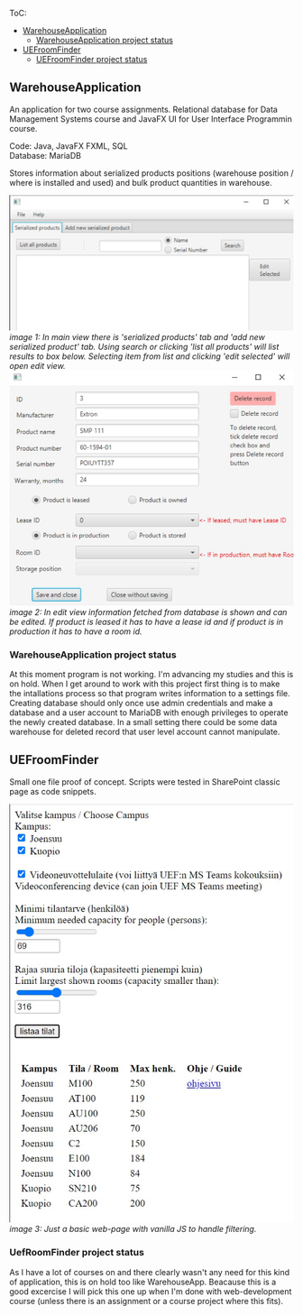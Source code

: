 ToC:  
- [WarehouseApplication](#warehouseapplication)  
  - [WarehouseApplication project status](#warehouseapplication-project-status)  
- [UEFroomFinder](#uefroomfinder)  
  - [UEFroomFinder project status](#uefroomfinder-project-status)

## WarehouseApplication

An application for two course assignments. Relational database for Data Management Systems course and JavaFX UI for User Interface Programmin course.

Code: Java, JavaFX FXML, SQL  
Database: MariaDB

Stores information about serialized products positions (warehouse position / where is installed and used) and bulk product quantities in warehouse.

![Screenshot from main view.](mainview.jpg)  
_image 1: In main view there is 'serialized products' tab and 'add new serialized product' tab. Using search or clicking 'list all products' will list results to box below. Selecting item from list and clicking 'edit selected' will open edit view._  
![Screenshot from edit view.](editview.jpg)  
_image 2: In edit view information fetched from database is shown and can be edited. If product is leased it has to have a lease id and if product is in production it has to have a room id._

### WarehouseApplication project status

At this moment program is not working. I'm advancing my studies and this is on hold. When I get around to work with this project first thing is to make the intallations process so that program writes information to a settings file. Creating database should only once use admin credentials and make a database and a user account to MariaDB with enough privileges to operate the newly created database. In a small setting there could be some data warehouse for deleted record that user level account cannot manipulate.

## UEFroomFinder

Small one file proof of concept. Scripts were tested in SharePoint classic page as code snippets.

![Screenshot from html-page.](roomfinder.jpg)  
_image 3: Just a basic web-page with vanilla JS to handle filtering._

### UefRoomFinder project status
As I have a lot of courses on and there clearly wasn't any need for this kind of application, this is on hold too like WarehouseApp. Beacause this is a good excercise I will pick this one up when I'm done with web-development course (unless there is an assignment or a course project where this fits).
